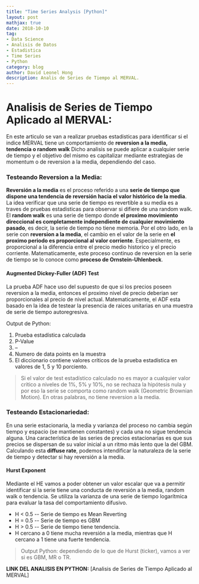 ```yaml
---
title: "Time Series Analysis [Python]"
layout: post
mathjax: true
date: 2018-10-10
tag:
- Data Science
- Analisis de Datos
- Estadistica
- Time Series
- Python
category: blog
author: David Leonel Hong
description: Analis de Series de Tiempo al MERVAL.
---
```

# Analisis de Series de Tiempo Aplicado al MERVAL:

En este articulo se van a realizar pruebas estadisticas para identificar si el indice MERVAL tiene un comportamiento de **reversion a la media, tendencia o random walk** Dicho analisis se puede aplicar a cualquier serie de tiempo y el objetivo del mismo es capitalizar mediante estrategias de momentum o de reversion a la media, dependiendo del caso.

### Testeando Reversion a la Media:
**Reversión a la media** es el proceso referido a una **serie de tiempo que dispone una tendencia de reversión hacia el valor histórico de la media**. La idea verificar que una serie de tiempo es revertible a su media es a traves de pruebas estadisticas para observar si difiere de una random walk. El **random walk** es una serie de tiempo donde **el proximo movimiento direccional es completamente independiente de cualquier movimiento pasado**, es decir, la serie de tiempo no tiene memoria. Por el otro lado, en la serie con **reversion a la media**, el cambio en el valor de la serie en **el proximo periodo es proporcional al valor corriente**. Especialmente, es proporcional a la diferencia entre el precio medio historico y el precio corriente. Matematicamente, este proceso continuo de reversion en la serie de tiempo se lo conoce como **proceso de Ornstein-Uhlenbeck**.

#### Augmented Dickey-Fuller (ADF) Test
La prueba ADF hace uso del supuesto de que si los precios poseen reversion a la media, entonces el proximo nivel de precio deberian ser proporcionales al precio de nivel actual. Matematicamente, el ADF esta basado en la idea de testear la presencia de raices unitarias en una muestra de serie de tiempo autoregresiva.

Output de Python:
1.	Prueba estadística calculada
2.	P-Value
3.	–
4.	Numero de data points en la muestra
5.	El diccionario contiene valores críticos de la prueba estadística en valores de 1, 5 y 10 porciento.

> Si el valor de test estadístico calculado no es mayor a cualquier valor critico a niveles de 1%, 5% y 10%, no se rechaza la hipótesis nula y por eso la serie se comporta como random walk (Geometric Brownian Motion). En otras palabras, no tiene reversion a la media.

### Testeando Estacionariedad:
En una serie estacionaria, la media y varianza del proceso no cambia según tiempo y espacio (se mantienen constantes) y cada una no sigue tendencia alguna. Una característica de las series de precios estacionarias es que sus precios se dispersan de su valor inicial a un ritmo más lento que la del GBM. Calculando esta **diffuse rate**, podemos intendificar la naturaleza de la serie de tiempo y detectar si hay reversión a la media.

#### Hurst Exponent 

Mediante el HE vamos a poder obtener un valor escalar que va a permitir identificar si la serie tiene una conducta de reversión a la media, random walk o tendencia. Se utiliza la varianza de una serie de tiempo logarítmica para evaluar la tasa del comportamiento difusivo. 

* H < 0.5 -- Serie de tiempo es Mean Reverting
* H = 0.5 -- Serie de tiempo es GBM
* H > 0.5 -- Serie de tiempo tiene tendencia.
* H cercano a 0 tiene mucha reversión a la media, mientras que H cercano a 1 tiene una fuerte tendencia.

> Output Python: dependiendo de lo que de Hurst (ticker), vamos a ver si es GBM, MR o TR.

**LINK DEL ANALISIS EN PYTHON:** [Analisis de Series de Tiempo Aplicado al MERVAL]

